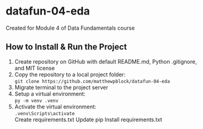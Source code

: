 # datafun-04-eda
Created for Module 4 of Data Fundamentals course
## How to Install & Run the Project
1. Create repository on GitHub with default README.md, Python .gitignore, and MIT license
2. Copy the repository to a local project folder:  
`git clone https://github.com/matthewpblock/datafun-04-eda`  
3. Migrate terminal to the project server
4. Setup a virtual environment:  
`py -m venv .venv`  
5. Activate the virtual environment:  
`.venv\Scripts\activate`  
Create requirements.txt
Update pip
Install requirements.txt
